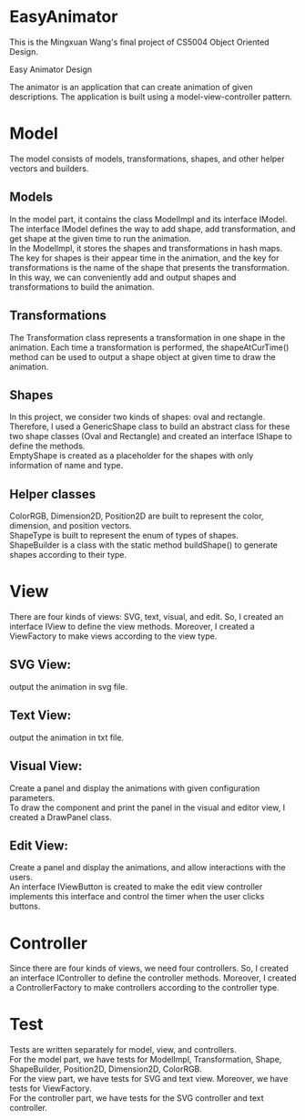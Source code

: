 # EasyAnimator

This is the Mingxuan Wang's final project of CS5004 Object Oriented Design. 

Easy Animator Design  

The animator is an application that can create animation of given descriptions. The application is built using a model-view-controller pattern.  


# Model

The model consists of models, transformations, shapes, and other helper vectors and builders.  

## Models
In the model part, it contains the class ModelImpl and its interface IModel.  
The interface IModel defines the way to add shape, add transformation, and get shape at the given time to run the animation.  
In the ModelImpl, it stores the shapes and transformations in hash maps. The key for shapes is their appear time in the animation, and the key for transformations is the name of the shape that presents the transformation. In this way, we can conveniently add and output shapes and transformations to build the animation.  

## Transformations
The Transformation class represents a transformation in one shape in the animation. Each time a transformation is performed, the shapeAtCurTime() method can be used to output a shape object at given time to draw the animation.  

## Shapes
In this project, we consider two kinds of shapes: oval and rectangle. Therefore, I used a GenericShape class to build an abstract class for these two shape classes (Oval and Rectangle) and created an interface IShape to define the methods.  
EmptyShape is created as a placeholder for the shapes with only information of name and type.  

## Helper classes
ColorRGB, Dimension2D, Position2D are built to represent the color, dimension, and position vectors.  
ShapeType is built to represent the enum of types of shapes.  
ShapeBuilder is a class with the static method buildShape() to generate shapes according to their type.   

# View
There are four kinds of views: SVG, text, visual, and edit. So, I created an interface IView to define the view methods. Moreover, I created a ViewFactory to make views according to the view type.  
## SVG View: 
output the animation in svg file.  
## Text View:
output the animation in txt file.  
## Visual View:
Create a panel and display the animations with given configuration parameters.  
To draw the component and print the panel in the visual and editor view, I created a DrawPanel class.   
## Edit View:
Create a panel and display the animations, and allow interactions with the users.  
An interface IViewButton is created to make the edit view controller implements this interface and control the timer when the user clicks buttons.  

# Controller
Since there are four kinds of views, we need four controllers. So, I created an interface IController to define the controller methods. Moreover, I created a ControllerFactory to make controllers according to the controller type.  

# Test
Tests are written separately for model, view, and controllers.   
For the model part, we have tests for ModelImpl, Transformation, Shape, ShapeBuilder, Position2D, Dimension2D, ColorRGB.  
For the view part, we have tests for SVG and text view. Moreover, we have tests for ViewFactory.  
For the controller part, we have tests for the SVG controller and text controller.   
